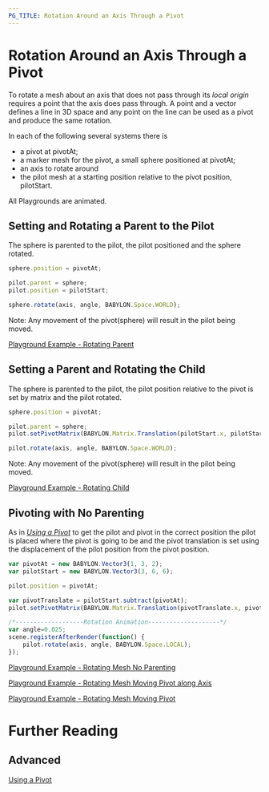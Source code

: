 ```yaml
---
PG_TITLE: Rotation Around an Axis Through a Pivot
---
```


# Rotation Around an Axis Through a Pivot

To rotate a mesh about an axis that does not pass through its _local origin_ requires a point 
that the axis does pass through. A point and a vector defines a line in 3D space and any 
point on the line can be used as a pivot and produce the same rotation.

In each of the following several systems there is

* a pivot at pivotAt;
* a marker mesh for the pivot, a small sphere positioned at pivotAt;
* an axis to rotate around
* the pilot mesh at a starting position relative to the pivot position, pilotStart.

All Playgrounds are animated.

## Setting and Rotating a Parent to the Pilot

The sphere is parented to the pilot, the pilot positioned and the sphere rotated.

```javascript
sphere.position = pivotAt;

pilot.parent = sphere;
pilot.position = pilotStart;

sphere.rotate(axis, angle, BABYLON.Space.WORLD);
```

Note: Any movement of the pivot(sphere) will result in the pilot being moved.

[Playground Example - Rotating Parent](http://www.babylonjs-playground.com/#1JLGFP#6)

## Setting a Parent and Rotating the Child

The sphere is parented to the pilot, the pilot position relative to the pivot is set by matrix and the pilot rotated.

```javascript
sphere.position = pivotAt;

pilot.parent = sphere;
pilot.setPivotMatrix(BABYLON.Matrix.Translation(pilotStart.x, pilotStart.y, pilotStart.z));

pilot.rotate(axis, angle, BABYLON.Space.WORLD);
```
Note: Any movement of the pivot(sphere) will result in the pilot being moved.

[Playground Example - Rotating Child](http://www.babylonjs-playground.com/#1JLGFP#7)

## Pivoting with No Parenting

As in *[Using a Pivot](/advanced/Pivots.html)* to get the pilot and pivot in the correct position the pilot is placed where the pivot is going to be 
and the pivot translation is set using the displacement of the pilot position from the pivot position.

```javascript
var pivotAt = new BABYLON.Vector3(1, 3, 2);
var pilotStart = new BABYLON.Vector3(3, 6, 6);

pilot.position = pivotAt; 

var pivotTranslate = pilotStart.subtract(pivotAt);
pilot.setPivotMatrix(BABYLON.Matrix.Translation(pivotTranslate.x, pivotTranslate.y, pivotTranslate.z));
```

```javascript	
/*-------------------Rotation Animation--------------------*/
var angle=0.025;   
scene.registerAfterRender(function() {
    pilot.rotate(axis, angle, BABYLON.Space.LOCAL);  
});
```
[Playground Example - Rotating Mesh No Parenting](http://www.babylonjs-playground.com/#1JLGFP#19)

[Playground Example - Rotating Mesh Moving Pivot along Axis](http://www.babylonjs-playground.com/#1JLGFP#20)

[Playground Example - Rotating Mesh Moving Pivot](http://www.babylonjs-playground.com/#1JLGFP#21)

# Further Reading

## Advanced
[Using a Pivot](/advanced/Pivots.html)





